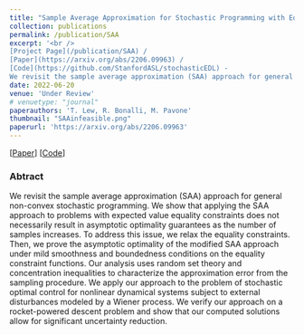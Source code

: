```yaml
---
title: "Sample Average Approximation for Stochastic Programming with Equality Constraints"
collection: publications
permalink: /publication/SAA
excerpt: '<br />
[Project Page](/publication/SAA) / 
[Paper](https://arxiv.org/abs/2206.09963) / 
[Code](https://github.com/StanfordASL/stochasticEDL) - 
We revisit the sample average approximation (SAA) approach for general non-convex stochastic programming and apply the method to stochastic optimal control problems.'
date: 2022-06-20
venue: 'Under Review'
# venuetype: "journal"
paperauthors: 'T. Lew, R. Bonalli, M. Pavone'
thumbnail: "SAAinfeasible.png"
paperurl: 'https://arxiv.org/abs/2206.09963'
---
```


[[Paper](https://arxiv.org/abs/2206.09963)] 
[[Code](https://github.com/StanfordASL/stochasticEDL)]


### Abtract

We revisit the sample average approximation (SAA) approach for general non-convex stochastic programming. We show that applying the SAA approach to problems with expected value equality constraints does not necessarily result in asymptotic optimality guarantees as the number of samples increases. To address this issue, we relax the equality constraints. Then, we prove the asymptotic optimality of the modified SAA approach under mild smoothness and boundedness conditions on the equality constraint functions. Our analysis uses random set theory and concentration inequalities to characterize the approximation error from the sampling procedure. We apply our approach to the problem of stochastic optimal control for nonlinear dynamical systems subject to external disturbances modeled by a Wiener process. We verify our approach on a rocket-powered descent problem and show that our computed solutions allow for significant uncertainty reduction. 